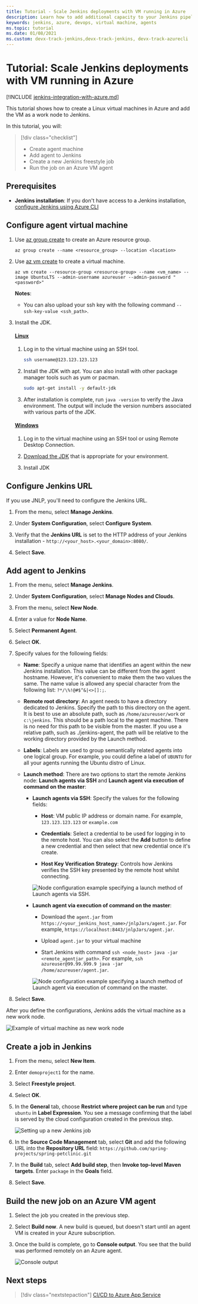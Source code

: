 ```yaml
---
title: Tutorial - Scale Jenkins deployments with VM running in Azure
description: Learn how to add additional capacity to your Jenkins pipelines using Azure virtual machines
keywords: jenkins, azure, devops, virtual machine, agents
ms.topic: tutorial
ms.date: 01/08/2021
ms.custom: devx-track-jenkins,devx-track-jenkins, devx-track-azurecli
---
```


# Tutorial: Scale Jenkins deployments with VM running in Azure

[!INCLUDE [jenkins-integration-with-azure.md](includes/jenkins-integration-with-azure.md)]

This tutorial shows how to create a Linux virtual machines in Azure and add the VM as a work node to Jenkins.

In this tutorial, you will:

> [!div class="checklist"]
> * Create agent machine
> * Add agent to Jenkins
> * Create a new Jenkins freestyle job
> * Run the job on an Azure VM agent

## Prerequisites

- **Jenkins installation**: If you don't have access to a Jenkins installation, [configure Jenkins using Azure CLI](configure-on-linux-vm.md)

## Configure agent virtual machine

1. Use [az group create](/cli/azure/group?#az_group_create) to create an Azure resource group.

    ```azurecli
    az group create --name <resource_group> --location <location>
    ```

1. Use [az vm create](/cli/azure/vm#az_vm_create) to create a virtual machine.

    ```azurecli
    az vm create --resource-group <resource-group> --name <vm_name> --image UbuntuLTS --admin-username azureuser --admin-password "<password>"
    ```

    **Notes**:

    - You can also upload your ssh key with the following command `--ssh-key-value <ssh_path>`.

1. Install the JDK.  

    #### [Linux](#tab/linux)
    
    1. Log in to the virtual machine using an SSH tool.
    
        ```bash
        ssh username@123.123.123.123
        ```
        
    1. Install the JDK with apt. You can also install with other package manager tools such as yum or pacman.
    
        ```bash
        sudo apt-get install -y default-jdk
        ```
    
    1. After installation is complete, run `java -version` to verify the Java environment. The output will include the version numbers associated with various parts of the JDK.
    
    #### [Windows](#tab/windows)
    
    1. Log in to the virtual machine using an SSH tool or using Remote Desktop Connection.
    
    1. [Download the JDK](https://www.oracle.com/java/technologies/javase-downloads.html) that is appropriate for your environment.
    
    1. Install JDK
    
## Configure Jenkins URL

If you use JNLP, you'll need to configure the Jenkins URL.

1. From the menu, select **Manage Jenkins**.

1. Under **System Configuration**, select **Configure System**.

1. Verify that the **Jenkins URL** is set to the HTTP address of your Jenkins installation - `http://<your_host>.<your_domain>:8080/`.

1. Select **Save**.

## Add agent to Jenkins

1. From the menu, select **Manage Jenkins**.

1. Under **System Configuration**, select **Manage Nodes and Clouds**.

1. From the menu, select **New Node**.

1. Enter a value for **Node Name**.

1. Select **Permanent Agent**.

1. Select **OK**.

1. Specify values for the following fields:

    - **Name**: Specify a unique name that identifies an agent within the new Jenkins installation. This value can be different from the agent hostname. However, it's convenient to make them the two values the same. The name value is allowed any special character from the following list: `?*/\%!@#$^&|<>[]:;`.

    - **Remote root directory**: An agent needs to have a directory dedicated to Jenkins. Specify the path to this directory on the agent. It is best to use an absolute path, such as `/home/azureuser/work` or `c:\jenkins`. This should be a path local to the agent machine. There is no need for this path to be visible from the master. If you use a relative path, such as ./jenkins-agent, the path will be relative to the working directory provided by the Launch method.

    - **Labels**: Labels are used to group semantically related agents into one logical group. For example, you could define a label of `UBUNTU` for all your agents running the Ubuntu distro of Linux.

    - **Launch method**: There are two options to start the remote Jenkins node: **Launch agents via SSH** and **Launch agent via execution of command on the master**:

        - **Launch agents via SSH**: Specify the values for the following fields:

            - **Host**: VM public IP address or domain name. For example, `123.123.123.123` or `example.com`

            - **Credentials**: Select a credential to be used for logging in to the remote host. You can also select the **Add** button to define a new credential and then select that new credential once it's create.

            - **Host Key Verification Strategy**: Controls how Jenkins verifies the SSH key presented by the remote host whilst connecting.

            ![Node configuration example specifying a launch method of Launch agents via SSH.](./media/scale-deployments-using-vm-agents/ssh2.png)

        - **Launch agent via execution of command on the master**:

            - Download the `agent.jar`  from `https://<your_jenkins_host_name>/jnlpJars/agent.jar`. For example, `https://localhost:8443/jnlpJars/agent.jar`.

            - Upload `agent.jar` to your virtual machine

            - Start Jenkins with command `ssh <node_host> java -jar <remote_agentjar_path>`. For example, `ssh azureuser@99.99.999.9 java -jar /home/azureuser/agent.jar`.

            ![Node configuration example specifying a launch method of Launch agent via execution of command on the master.](./media/scale-deployments-using-vm-agents/config.png)

1. Select **Save**.

After you define the configurations, Jenkins adds the virtual machine as a new work node.

![Example of virtual machine as new work node](./media/scale-deployments-using-vm-agents/commandstart.png)

## Create a job in Jenkins

1. From the menu, select **New Item**.

1. Enter `demoproject1` for the name.

1. Select **Freestyle project**.

1. Select **OK**.

1. In the **General** tab, choose **Restrict where project can be run** and type `ubuntu` in **Label Expression**. You see a message confirming that the label is served by the cloud configuration created in the previous step.

   ![Setting up a new Jenkins job](./media/scale-deployments-using-vm-agents/job-config.png)

1. In the **Source Code Management** tab, select **Git** and add the following URL into the **Repository URL** field: `https://github.com/spring-projects/spring-petclinic.git`

1. In the **Build** tab, select **Add build step**, then **Invoke top-level Maven targets**. Enter `package` in the **Goals** field.

1. Select **Save**.

## Build the new job on an Azure VM agent

1. Select the job you created in the previous step.

1. Select **Build now**. A new build is queued, but doesn't start until an agent VM is created in your Azure subscription.

1. Once the build is complete, go to **Console output**. You see that the build was performed remotely on an Azure agent.

    ![Console output](./media/scale-deployments-using-vm-agents/console-output.png)

## Next steps

> [!div class="nextstepaction"]
> [CI/CD to Azure App Service](./deploy-to-azure-app-service-using-azure-cli.md)